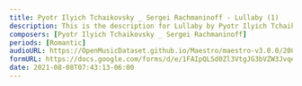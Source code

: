```yaml
---
title: Pyotr Ilyich Tchaikovsky _ Sergei Rachmaninoff - Lullaby (1)
description: This is the description for Lullaby by Pyotr Ilyich Tchaikovsky _ Sergei Rachmaninoff
composers: [Pyotr Ilyich Tchaikovsky _ Sergei Rachmaninoff]
periods: [Romantic]
audioURL: https://OpenMusicDataset.github.io/Maestro/maestro-v3.0.0/2006/MIDI-Unprocessed_13_R1_2006_01-06_ORIG_MID--AUDIO_13_R1_2006_04_Track04_wav.midi
formURL: https://docs.google.com/forms/d/e/1FAIpQLSd0Zl3VtgJG3bVZW3JvqeZV9u7khvf27Cg3o8IJD31xq3J22A/viewform
date: 2021-08-08T07:43:13-06:00
---
```

